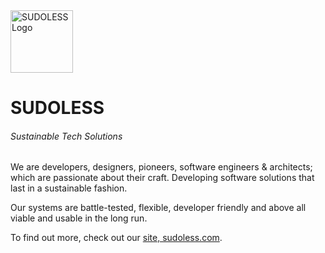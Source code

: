 
<img alt="SUDOLESS Logo" style="width: 100px" src="https://sudoless.com/favicon.svg">

# SUDOLESS

###### Sustainable Tech Solutions

We are developers, designers, pioneers, software engineers & architects; which are passionate about their craft. Developing software solutions that last in a sustainable fashion.

Our systems are battle-tested, flexible, developer friendly and above all viable and usable in the long run.

To find out more, check out our [site, sudoless.com](https://sudoless.com).
